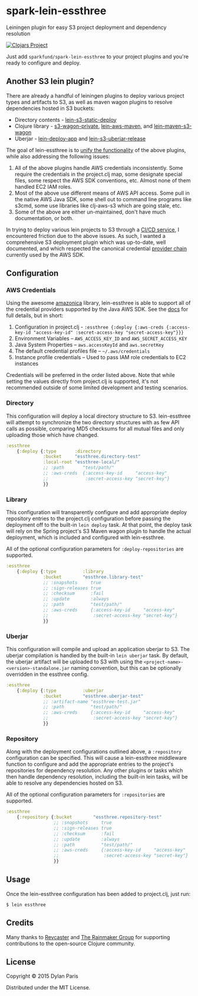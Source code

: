 # spark-lein-essthree

Leiningen plugin for easy S3 project deployment and dependency resolution

[![Clojars Project](http://clojars.org/sparkfund/spark-lein-essthree/latest-version.svg)](http://clojars.org/sparkfund/spark-lein-essthree)

Just add `sparkfund/spark-lein-essthree` to your project plugins and you're ready to
configure and deploy.

## Another S3 lein plugin?

There are already a handful of leiningen plugins to deploy various project types
and artifacts to S3, as well as maven wagon plugins to resolve dependencies
hosted in S3 buckets:

* Directory contents - [lein-s3-static-deploy](https://github.com/ThoughtWorksInc/lein-s3-static-deploy)
* Clojure library - [s3-wagon-private](https://github.com/technomancy/s3-wagon-private), [lein-aws-maven](https://github.com/robertluo/lein-aws-maven), and [lein-maven-s3-wagon](https://github.com/pjstadig/lein-maven-s3-wagon)
* Uberjar - [lein-deploy-app](https://github.com/rplevy/lein-deploy-app) and [lein-s3-uberjar-release](https://github.com/Rafflecopter/lein-s3-uberjar-release)

The goal of lein-essthree is to [unify the functionality](https://xkcd.com/927/)
of the above plugins, while also addressing the following issues:

1. All of the above plugins handle AWS credentials inconsistently. Some require
the credentials in the project.clj map, some designate special files, some
respect the AWS SDK conventions, etc. Almost none of them handled EC2 IAM roles.
2. Most of the above use different means of AWS API access. Some pull in the
native AWS Java SDK, some shell out to command line programs like s3cmd, some
use libraries like clj-aws-s3 which are going stale, etc.
3. Some of the above are either un-maintained, don't have much documentation, or
both.

In trying to deploy various lein projects to S3 through a [CI/CD service](https://circleci.com/),
I encountered friction due to the above issues. As such, I wanted a comprehensive
S3 deployment plugin which was up-to-date, well documented, and which respected
the canonical credential [provider chain](http://docs.aws.amazon.com/AWSSdkDocsJava/latest/DeveloperGuide/credentials.html)
currently used by the AWS SDK.

## Configuration

### AWS Credentials

Using the awesome [amazonica](https://github.com/mcohen01/amazonica) library,
lein-essthree is able to support all of the credential providers supported by
the Java AWS SDK. See the [docs](http://docs.aws.amazon.com/AWSSdkDocsJava/latest/DeveloperGuide/credentials.html)
for full details, but in short:

1. Configuration in project.clj - `:essthree {:deploy {:aws-creds {:access-key-id "access-key-id" :secret-access-key "secret-access-key"}}}`
2. Environment Variables – `AWS_ACCESS_KEY_ID` and `AWS_SECRET_ACCESS_KEY`
3. Java System Properties – `aws.accessKeyId` and `aws.secretKey`
4. The default credential profiles file – `~/.aws/credentials`
5. Instance profile credentials – Used to pass IAM role credentials to EC2 instances

Credentials will be preferred in the order listed above. Note that while setting
the values directly from project.clj is supported, it's not recommended outside
of some limited development and testing scenarios.

### Directory

This configuration will deploy a local directory structure to S3. lein-essthree
will attempt to synchronize the two directory structures with as few API calls
as possible, comparing MD5 checksums for all mutual files and only uploading
those which have changed.

```clojure
:essthree
    {:deploy {:type       :directory
              :bucket     "essthree.directory-test"
              :local-root "essthree-local/"
              ;; :path       "test/path/"
              ;; :aws-creds  {:access-key-id     "access-key"
              ;;              :secret-access-key "secret-key"}
              }}
```

### Library

This configuration will transparently configure and add appropriate deploy
repository entries to the project.clj configuration before passing the
deployment off to the built-in `lein deploy` task. At that point, the deploy
task will rely on the Spring project's S3 Maven wagon plugin to handle the
actual deployment, which is included and configured with lein-essthree.

All of the optional configuration parameters for `:deploy-repositories` are
supported.

```clojure
:essthree
    {:deploy {:type          :library
              :bucket        "essthree.library-test"
              ;; :snapshots     true
              ;; :sign-releases true
              ;; :checksum      :fail
              ;; :update        :always
              ;; :path          "test/path/"
              ;; :aws-creds     {:access-key-id     "access-key"
              ;;                 :secret-access-key "secret-key"}
              }}
```

### Uberjar

This configuration will compile and upload an application uberjar to S3. The
uberjar compilation is handled by the built-in `lein uberjar` task. By default,
the uberjar artifact will be uploaded to S3 with using the
`<project-name>-<version>-standalone.jar` naming convention, but this can be
optionally overridden in the essthree config.

```clojure
:essthree
    {:deploy {:type          :uberjar
              :bucket        "essthree.uberjar-test"
              ;; :artifact-name "essthree-test.jar"
              ;; :path          "test/path/"
              ;; :aws-creds     {:access-key-id     "access-key"
              ;;                 :secret-access-key "secret-key"}
              }}
```

### Repository

Along with the deployment configurations outlined above, a `:repository`
configuration can be specified. This will cause a lein-essthree middleware
function to configure and add the appropriate entries to the project's
repositories for dependency resolution. Any other plugins or tasks which
then handle dependency resolution, including the built-in lein tasks, will
be able to resolve any dependencies hosted on S3.

All of the optional configuration parameters for `:repositories` are
supported.

```clojure
:essthree
    {:repository {:bucket        "essthree.repository-test"
                  ;; :snapshots     true
                  ;; :sign-releases true
                  ;; :checksum      :fail
                  ;; :update        :always
                  ;; :path          "test/path/"
                  ;; :aws-creds     {:access-key-id     "access-key"
                  ;;                 :secret-access-key "secret-key"}
                  }}
```


## Usage

Once the lein-essthree configuration has been added to project.clj, just run:

    $ lein essthree

## Credits

Many thanks to [Revcaster](https://revcaster.com) and [The Rainmaker Group](http://letitrain.com/)
for supporting contributions to the open-source Clojure community.

## License

Copyright © 2015 Dylan Paris

Distributed under the MIT License.

